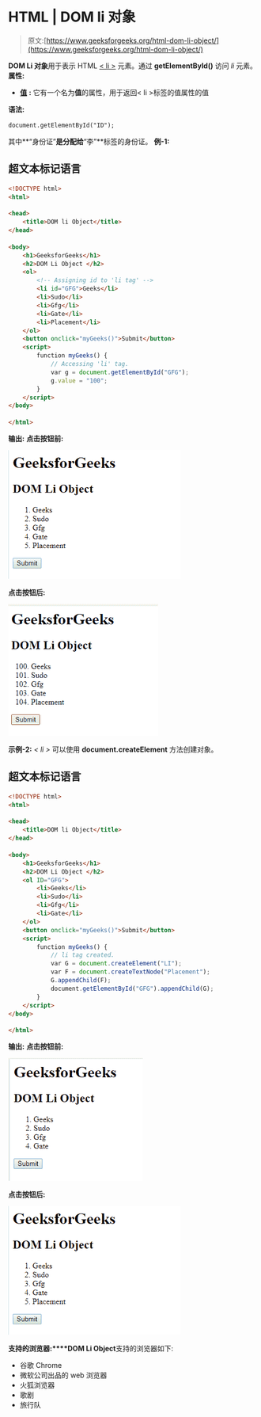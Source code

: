 # HTML | DOM li 对象

> 原文:[https://www.geeksforgeeks.org/html-dom-li-object/](https://www.geeksforgeeks.org/html-dom-li-object/)

**DOM Li 对象**用于表示 HTML [< li >](https://www.geeksforgeeks.org/html-li-tag/) 元素。通过 **getElementById()** 访问 *li* 元素。
**属性:**

*   [**值**](https://www.geeksforgeeks.org/html-dom-li-value-property/) **:** 它有一个名为**值**的属性，用于返回< li >标签的值属性的值

**语法:**

```html
document.getElementById("ID");
```

其中**“身份证”**是分配给**“李”**标签的身份证。
**例-1:**

## 超文本标记语言

```html
<!DOCTYPE html>
<html>

<head>
    <title>DOM li Object</title>
</head>

<body>
    <h1>GeeksforGeeks</h1>
    <h2>DOM Li Object </h2>
    <ol>
        <!-- Assigning id to 'li tag' -->
        <li id="GFG">Geeks</li>
        <li>Sudo</li>
        <li>Gfg</li>
        <li>Gate</li>
        <li>Placement</li>
    </ol>
    <button onclick="myGeeks()">Submit</button>
    <script>
        function myGeeks() {
            // Accessing 'li' tag.
            var g = document.getElementById("GFG");
            g.value = "100";
        }
    </script>
</body>

</html>
```

**输出:**
**点击按钮前:**

![](img/e4d5c1bc02950493014e1019ec380edb.png)

**点击按钮后:**

![](img/f4fee2dd4ef376151120d30aa0cf28e1.png)

**示例-2:** *< li >* 可以使用 **document.createElement** 方法创建对象。

## 超文本标记语言

```html
<!DOCTYPE html>
<html>

<head>
    <title>DOM li Object</title>
</head>

<body>
    <h1>GeeksforGeeks</h1>
    <h2>DOM Li Object </h2>
    <ol ID="GFG">
        <li>Geeks</li>
        <li>Sudo</li>
        <li>Gfg</li>
        <li>Gate</li>
    </ol>
    <button onclick="myGeeks()">Submit</button>
    <script>
        function myGeeks() {
            // li tag created.
            var G = document.createElement("LI");
            var F = document.createTextNode("Placement");
            G.appendChild(F);
            document.getElementById("GFG").appendChild(G);
        }
    </script>
</body>

</html>
```

**输出:**
**点击按钮前:**

![](img/4f32f2e55ef12c56f43439b1165f67e9.png)

**点击按钮后:**

![](img/e4d5c1bc02950493014e1019ec380edb.png)

**支持的浏览器:****DOM Li Object**支持的浏览器如下:

*   谷歌 Chrome
*   微软公司出品的 web 浏览器
*   火狐浏览器
*   歌剧
*   旅行队
